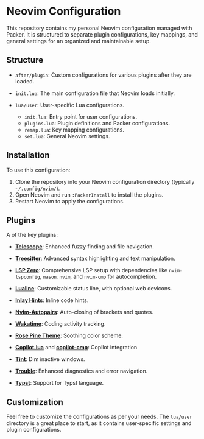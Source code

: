 # Neovim Configuration

This repository contains my personal Neovim configuration managed with Packer. 
It is structured to separate plugin configurations, key mappings, and general 
settings for an organized and maintainable setup.

## Structure

- `after/plugin`: Custom configurations for various plugins after they are loaded.

- `init.lua`: The main configuration file that Neovim loads initially.

- `lua/user`: User-specific Lua configurations.
    - `init.lua`: Entry point for user configurations.
    - `plugins.lua`: Plugin definitions and Packer configurations.
    - `remap.lua`: Key mapping configurations.
    - `set.lua`: General Neovim settings.


## Installation

To use this configuration:

1. Clone the repository into your Neovim configuration directory (typically `~/.config/nvim/`).
2. Open Neovim and run `:PackerInstall` to install the plugins.
3. Restart Neovim to apply the configurations.

## Plugins

A of the key plugins:

- **[Telescope](https://github.com/nvim-telescope/telescope.nvim)**: Enhanced 
fuzzy finding and file navigation.

- **[Treesitter](https://github.com/nvim-treesitter/nvim-treesitter)**: 
Advanced syntax highlighting and text manipulation.

- **[LSP Zero](https://github.com/VonHeikemen/lsp-zero.nvim)**: Comprehensive 
LSP setup with dependencies like `nvim-lspconfig`, `mason.nvim`, and `nvim-cmp`
for autocompletion.

- **[Lualine](https://github.com/nvim-lualine/lualine.nvim)**: Customizable 
status line, with optional web devicons.

- **[Inlay Hints](https://github.com/simrat39/inlay-hints.nvim)**: Inline code 
hints.

- **[Nvim-Autopairs](https://github.com/windwp/nvim-autopairs)**: Auto-closing 
of brackets and quotes.
- **[Wakatime](https://github.com/wakatime/vim-wakatime)**: Coding activity 
tracking.

- **[Rose Pine Theme](https://github.com/rose-pine/neovim)**: Soothing color 
scheme.

- **[Copilot.lua](https://github.com/zbirenbaum/copilot.lua)** 
and **[copilot-cmp](https://github.com/zbirenbaum/copilot-cmp)**: Copilot integration

- **[Tint](https://github.com/levouh/tint.nvim)**: Dim inactive 
windows.

- **[Trouble](https://github.com/folke/trouble.nvim)**: Enhanced diagnostics 
and error navigation.

- **[Typst](https://github.com/kaarmu/typst.vim)**: Support for Typst language.


## Customization

Feel free to customize the configurations as per your needs. The `lua/user` 
directory is a great place to start, as it contains user-specific settings and 
plugin configurations.


